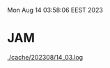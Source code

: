 Mon Aug 14 03:58:06 EEST 2023
# JAM
<a href='./cache/202308/14_03.log'>./cache/202308/14_03.log</a>
